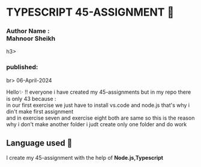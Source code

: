 <h1>TYPESCRIPT 45-ASSIGNMENT 📃 </h1>
<h3>Author Name :<br/>Mahnoor Sheikh </h3>h3>
<h3>published:</h3>br> 06-April-2024 </h3>

<p>Hello✨ !! everyone i have created my 45-assignments but in my repo there is only 43 because :</br>
in our first exercise we just have to install vs.code and node.js that's why i din't make first assignment <br/>
and in exercise seven and exercise eight  both are same so this is the reason why i don't make another folder i judt create only one folder and do work </br>

</p>
<h2>Language used 🎯</h2>
<p>I create my 45-assignment with the help of <b>Node.js,Typescript</b></p>



